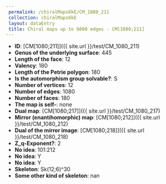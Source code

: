 ```yaml
--- 
 permalink: /chiralMaps6kE/CM_1080_211 
 collection: chiralMaps6kE
 layout: dataEntry
 title: Chiral maps up to 6000 edges - CM[1080;211]
---
```


- **ID**: [CM[1080;211]]({{ site.url }}/test/CM_1080_211)
- **Genus of the underlying surface**: 445
- **Length of the face**: 12
- **Valency**: 180
- **Length of the Petrie polygon**: 180
- **Is the automorphism group solvable?**: S
- **Number of vertices**: 12
- **Number of edges**: 1080
- **Number of faces**: 180
- **The map is self-**: none
- **Dual map**: [CM[1080;217]]({{ site.url }}/test/CM_1080_217)
- **Mirror (enantihomorphic) map**: [CM[1080;212]]({{ site.url }}/test/CM_1080_212)
- **Dual of the mirror image**: [CM[1080;218]]({{ site.url }}/test/CM_1080_218)
- **Z_q-Exponent?**: 2
- **No idea**:  101:212
- **No idea**: Y
- **No idea**: Y
- **Skeleton**: Sk(12;6)^30
- **Some other kind of skeleton**: nan
